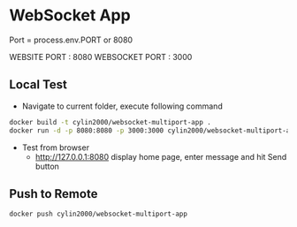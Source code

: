 # WebSocket App

Port = process.env.PORT or 8080

WEBSITE PORT : 8080
WEBSOCKET PORT : 3000


## Local Test
- Navigate to current folder, execute following command
```bash
docker build -t cylin2000/websocket-multiport-app .
docker run -d -p 8080:8080 -p 3000:3000 cylin2000/websocket-multiport-app
```

- Test from browser 
  - http://127.0.0.1:8080 display home page, enter message and hit Send button

## Push to Remote
```bash
docker push cylin2000/websocket-multiport-app
```